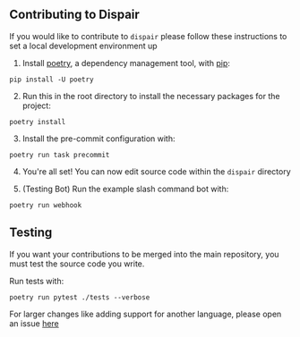 ## Contributing to Dispair

If you would like to contribute to `dispair` please follow these instructions to set a local development environment up

1. Install [poetry](https://python-poetry.org/), a dependency management tool, with [pip](https://pypi.org/):
```shell
pip install -U poetry
```

2. Run this in the root directory to install the necessary packages for the project:
```shell
poetry install
```

3. Install the pre-commit configuration with:
```shell
poetry run task precommit
```

4. You're all set! You can now edit source code within the `dispair` directory

5. (Testing Bot) Run the example slash command bot with:
```shell
poetry run webhook
```

## Testing
If you want your contributions to be merged into the main repository, you must
test the source code you write.

Run tests with:
```shell
poetry run pytest ./tests --verbose
```

For larger changes like adding support for another language, please open an issue
[here](https://github.com/GDWR/dispair/issues)
